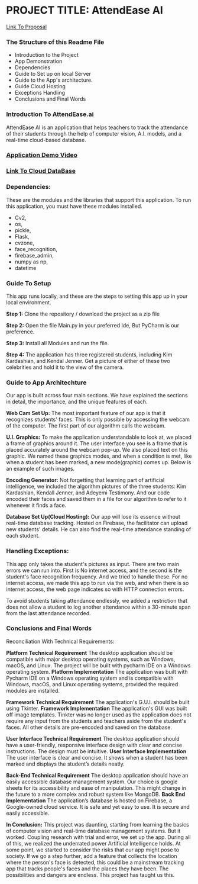 # PROJECT TITLE:  AttendEase AI

[Link To Proposal](https://docs.google.com/document/d/1unNH3bXb-GxBl88jow0WgRBcK-YXlXJFcqL31G55IZ0/edit?usp=sharing)


### The Structure of this Readme File

+ Introduction to the Project
+ App Demonstration
+ Dependencies
+ Guide to Set up on local Server
+ Guide to the App's architecture.
+ Guide Cloud Hosting
+ Exceptions Handling
+ Conclusions and Final Words


### Introduction To AttendEase.ai

AttendEase AI is an application that helps teachers to track the attendance of their students through the help of computer vision, A.I. models, and a real-time cloud-based database.

### [Application Demo Video](https://www.loom.com/share/80cd9c787e474ada982bf9bdf5143d94)
### [Link To Cloud DataBase](https://console.firebase.google.com/project/face-attendance-f13a6/database/face-attendance-f13a6-default-rtdb/data)


### Dependencies:
These are the modules and the libraries that support this application. To run this application, you must have these modules installed.

- Cv2, 
- os, 
- pickle,  
- Flask, 
- cvzone, 
- face_recognition, 
- firebase_admin, 
- numpy as np,  
- datetime


### Guide To Setup

This app runs locally, and these are the steps to setting this app up in your local environment.

**Step 1:** Clone the repository / download the project as a zip file




**Step 2:** Open the file Main.py in your preferred Ide, But PyCharm is our preference.



**Step 3:** Install all Modules and run the file.

**Step 4:** The application has three registered students, including Kim Kardashian, and Kendal Jenner. Get a picture of either of these two celebrities and hold it to the view of the camera.



### Guide to App Architechture

Our app is built across four main sections. We have explained the sections in detail, the importance, and the unique features of each.

**Web Cam Set Up:** The most important feature of our app is that it recognizes students' faces. This is only possible by accessing the webcam of the computer. The first part of our algorithm calls the webcam.

**U.I. Graphics:** To make the application understandable to look at, we placed a frame of graphics around it. The user interface you see is a frame that is placed accurately around the webcam pop-up. We also placed text on this graphic. We named these graphics modes, and when a condition is met, like when a student has been marked, a new mode(graphic) comes up. Below is an example of such images.




**Encoding Generator:** Not forgetting that learning part of artificial intelligence, we included the algorithm pictures of the three students: Kim Kardashian, Kendall Jenner, and Adeyemi Testimony. And our code encoded their faces and saved them in a file for our algorithm to refer to it whenever it finds a face. 

**Database Set Up(Cloud Hosting):** Our app will lose its essence without real-time database tracking. Hosted on Firebase, the facilitator can upload new students' details. He can also find the real-time attendance standing of each student. 




### Handling Exceptions: 

This app only takes the student's pictures as input. There are two main errors we can run into. First is No internet access, and the second is the student's face recognition frequency. And we tried to handle these. For no internet access, we made this app to run via the web, and when there is so internet access, the web page indicates so with HTTP connection errors.

To avoid students taking attendance endlessly, we added a restriction that does not allow a student to log another attendance within a 30-minute span from the last attendance recorded.




### Conclusions and Final Words

Reconciliation With  Technical Requirements:

**Platform Technical Requirement**
The desktop application should be compatible with major desktop operating systems, such as Windows, macOS, and Linux. The project will be built with pycharm IDE on a Windows operating system.
**Platform Implementation**
The application was built with Pycharm IDE on a Windows operating system and is compatible with Windows, macOS, and Linux operating systems, provided the required modules are installed.


**Framework Technical Requirement**
The application's G.U.I. should be built using Tkinter.
**Framework Implementation**
The application's GUI was built off image templates. Tinkter was no longer used as the application does not require any input from the students and teachers aside from the student's faces. All other details are pre-encoded and saved on the database.


**User Interface Technical Requirement**
The desktop application should have a user-friendly, responsive interface design with clear and concise instructions. The design must be intuitive.
**User Interface Implementation**
The user interface is clear and concise. It shows when a student has been marked and displays the student’s details neatly.


**Back-End Technical Requirement**
The desktop application should have an easily accessible database management system. Our choice is google sheets for its accessibility and ease of manipulation. This might change in the future to a more complex and robust system like MongoDB.
**Back End Implementation**
The application’s database is hosted on Firebase, a Google-owned cloud service. It is safe and yet easy to use. It is secure and easily accessible.

**In Conclusion:** This project was daunting, starting from learning the basics of computer vision and real-time database management systems. But it worked. Coupling research with trial and error, we set up the app. 
During all of this, we realized the underrated power Artificial Intelligence holds. At some point, we started to consider the risks that our app might pose to society. If we go a step further, add a feature that collects the location where the person's face is detected, this could be a mainstream tracking app that tracks people's faces and the places they have been.
The possibilities and dangers are endless. This project has taught us this.








